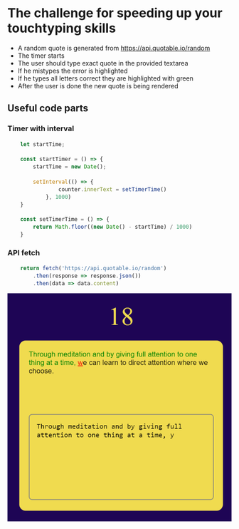 # The challenge for speeding up your touchtyping skills

- A random quote is generated from https://api.quotable.io/random
- The timer starts
- The user should type exact quote in the provided textarea
- If he mistypes the error is highlighted 
- If he types all letters correct they are highlighted with green
- After the user is done the new quote is being rendered

## Useful code parts

### Timer with interval
```javascript
    let startTime;

    const startTimer = () => {
        startTime = new Date();
    
        setInterval(() => {
                counter.innerText = setTimerTime()
            }, 1000)
    }

    const setTimerTime = () => {
        return Math.floor((new Date() - startTime) / 1000)
    }

```

### API fetch
```javascript
    return fetch('https://api.quotable.io/random')
        .then(response => response.json())
        .then(data => data.content)
```
![](screenshot.png)